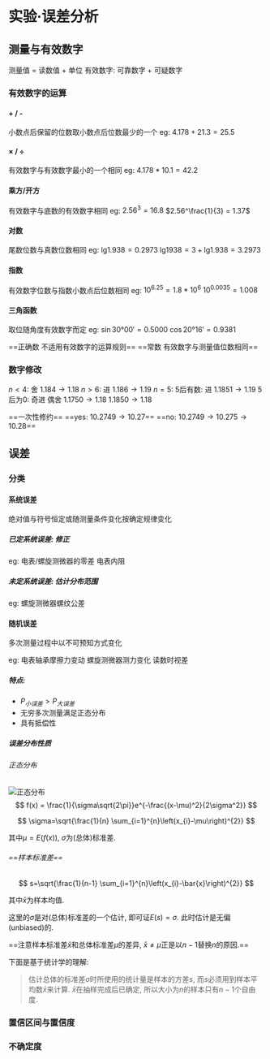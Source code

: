 # 实验·误差分析



## 测量与有效数字
测量值 = 读数值 + 单位
有效数字: 可靠数字 + 可疑数字

### 有效数字的运算
#### + / -
小数点后保留的位数取小数点后位数最少的一个
eg:
    $4.178 + 21.3 = 25.5$

#### × / ÷
有效数字与有效数字最小的一个相同
eg:
    $4.178 * 10.1 = 42.2$

#### 乘方/开方
有效数字与底数的有效数字相同
eg:
    $2.56^3 = 16.8$
    $2.56^\frac{1}{3} = 1.37$

#### 对数
尾数位数与真数位数相同
eg:
    $\lg_{}{1.938} = 0.2973$
    $\lg_{}{1938} = 3 + \lg_{}{1.938} = 3.2973$

#### 指数
有效数字位数与指数小数点后位数相同
eg:
    $10^{6.25} = 1.8 * 10^6$
    $10^{0.0035 }= 1.008$

#### 三角函数
取位随角度有效数字而定
eg:
    $\sin 30°00' = 0.5000$
    $\cos 20°16' = 0.9381$

==正确数 不适用有效数字的运算规则==
==常数 有效数字与测量值位数相同==

### 数字修改

$n < 4$: 舍
    $1.184 \rightarrow 1.18$
$n > 6$: 进
    $1.186 \rightarrow 1.19$
$n = 5$:
    $5$后有数: 进
        $1.1851 \rightarrow 1.19$
    $5$后为$0$: 奇进 偶舍
        $1.1750 \rightarrow 1.18$
        $1.1850 \rightarrow 1.18$

==一次性修约==
    ==yes: $10.2749 \rightarrow 10.27$==
    ==no: $10.2749 \rightarrow 10.275 \rightarrow 10.28$==


## 误差

### 分类

#### 系统误差
绝对值与符号恒定或随测量条件变化按确定规律变化

##### 已定系统误差: 修正
eg:
    电表/螺旋测微器的零差
    电表内阻

##### 未定系统误差: 估计分布范围
eg:
    螺旋测微器螺纹公差

#### 随机误差
多次测量过程中以不可预知方式变化

eg:
    电表轴承摩擦力变动
    螺旋测微器测力变化
    读数时视差

##### 特点:

* $P_{小误差} > P_{大误差}$
* 无穷多次测量满足正态分布
* 具有抵偿性

##### 误差分布性质
###### 正态分布

![正态分布](https://upload.wikimedia.org/wikipedia/commons/thumb/7/74/Normal_Distribution_PDF.svg/1280px-Normal_Distribution_PDF.svg.png)
$$
f(x) = \frac{1}{\sigma\sqrt{2\pi}}e^{-\frac{(x-\mu)^2}{2\sigma^2}}
$$

$$
\sigma=\sqrt{\frac{1}{n} \sum_{i=1}^{n}\left(x_{i}-\mu\right)^{2}}
$$

其中$\mu=E(f(x))$, $\sigma$为(总体)标准差.

###### ==样本标准差==
$$
s=\sqrt{\frac{1}{n-1} \sum_{i=1}^{n}\left(x_{i}-\bar{x}\right)^{2}}
$$

其中$\bar{x}$为样本均值.

这里的$\sigma$是对(总体)标准差的一个估计, 即可证$E(s)=\sigma$. 此时估计是无偏(unbiased)的.

==注意样本标准差$\bar{x}$和总体标准差$\mu$的差异, $\bar{x} \ne \mu$正是以$n-1$替换$n$的原因.==

下面是基于统计学的理解:

> 估计总体的标准差$\sigma$时所使用的统计量是样本的方差$s$, 而$s$必须用到样本平均数$\bar{x}$来计算. $\bar{x}$在抽样完成后已确定, 所以大小为$n$的样本只有$n-1$个自由度.

### 置信区间与置信度

### 不确定度



